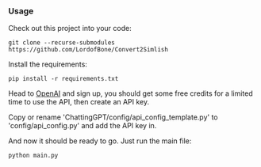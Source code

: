 ### Usage

Check out this project into your code:

```git clone --recurse-submodules https://github.com/LordofBone/Convert2Simlish```

Install the requirements:

```pip install -r requirements.txt```

Head to [OpenAI](https://platform.openai.com/) and sign up, you should get some free credits for a 
limited time to use the API, then create an API key.

Copy or rename 'ChattingGPT/config/api_config_template.py' to 'config/api_config.py' and add the API key in.

And now it should be ready to go. Just run the main file:
    
```python main.py```